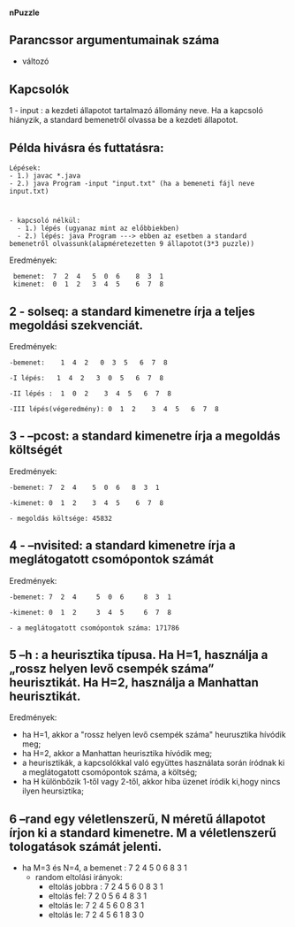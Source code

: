 #### nPuzzle


## Parancssor argumentumainak száma
  - változó
  
## Kapcsolók
   1 -  input <FILE>: a kezdeti állapotot tartalmazó állomány neve. Ha a kapcsoló hiányzik, a standard bemenetről olvassa be a kezdeti állapotot.

## Példa hivásra és futtatásra: 
    Lépések:
    - 1.) javac *.java
    - 2.) java Program -input "input.txt" (ha a bemeneti fájl neve input.txt)  
    
   # 
    - kapcsoló nélkül: 
      - 1.) lépés (ugyanaz mint az előbbiekben)
      - 2.) lépés: java Program ---> ebben az esetben a standard bemenetről olvassunk(alapméretezetten 9 állapotot(3*3 puzzle))

   Eredmények:
    
     bemenet:  7  2  4   5  0  6    8  3  1      
     kimenet:  0  1  2   3  4  5    6  7  8
    
 ##  2 - solseq: a standard kimenetre írja a teljes megoldási szekvenciát.
   
   Eredmények:
   
    -bemenet:    1  4  2   0  3  5   6  7  8
               
    -I lépés:   1  4  2   3  0  5   6  7  8
                
    -II lépés :  1  0  2    3  4  5   6  7  8                                
   
    -III lépés(végeredmény): 0  1  2    3  4  5   6  7  8

  ## 3 - –pcost: a standard kimenetre írja a megoldás költségét 
   
   Eredmények:
   
    -bemenet: 7  2  4    5  0  6   8  3  1   
             
    -kimenet: 0  1  2    3  4  5    6  7  8
             
    - megoldás költsége: 45832
    
    
  ## 4 - –nvisited: a standard kimenetre írja a meglátogatott csomópontok számát
  
  Eredmények:
   
    -bemenet: 7  2  4     5  0  6     8  3  1   
             
    -kimenet: 0  1  2     3  4  5     6  7  8
             
    - a meglátogatott csomópontok száma: 171786
    

 ## 5 –h <H>: a heurisztika típusa. Ha H=1, használja a „rossz helyen levő csempék száma” heurisztikát. Ha H=2, használja a Manhattan heurisztikát.
  
  Eredmények:
   - ha H=1, akkor a "rossz helyen levő csempék száma" heurusztika hívódik meg;
   - ha H=2, akkor a Manhattan heurisztika hívódik meg;
   - a heurisztikák, a kapcsolókkal való együttes használata során íródnak ki a meglátogatott csomópontok száma, a költség;
   - ha H különbőzik 1-től vagy 2-től, akkor hiba üzenet íródik ki,hogy nincs ilyen heursiztika;
  
## 6  –rand <N> <M> egy véletlenszerű, N méretű állapotot írjon ki a standard kimenetre. M a véletlenszerű tologatások számát jelenti.
  
   - ha M=3 és N=4, a bemenet : 7  2  4  5  0  6  8  3  1
        - random eltolási irányok:
            - eltolás jobbra : 7  2  4  5  6  0  8  3  1
            - eltolás fel: 7  2  0  5  6  4  8  3  1
            - eltolás le: 7  2  4  5  6  0  8  3  1
            - eltolás le: 7  2  4  5  6  1  8  3  0
